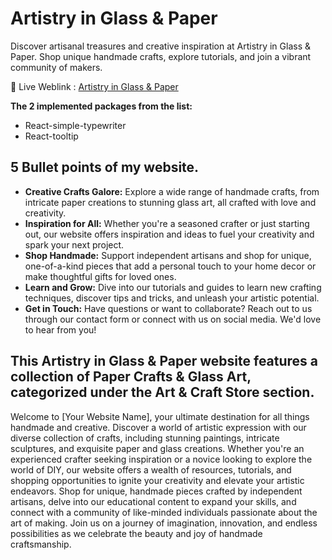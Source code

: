 # Artistry in Glass & Paper

Discover artisanal treasures and creative inspiration at Artistry in Glass & Paper. Shop unique handmade crafts, explore tutorials, and join a vibrant community of makers.

🔗 Live Weblink : [Artistry in Glass & Paper](https://artistry-in-glass-and-paper.web.app/)

**The 2 implemented packages from the list:**

- React-simple-typewriter
- React-tooltip

## 5 Bullet points of my website.

- **Creative Crafts Galore:** Explore a wide range of handmade crafts, from intricate paper creations to stunning glass art, all crafted with love and creativity.
- **Inspiration for All:** Whether you're a seasoned crafter or just starting out, our website offers inspiration and ideas to fuel your creativity and spark your next project.
- **Shop Handmade:** Support independent artisans and shop for unique, one-of-a-kind pieces that add a personal touch to your home decor or make thoughtful gifts for loved ones.
- **Learn and Grow:** Dive into our tutorials and guides to learn new crafting techniques, discover tips and tricks, and unleash your artistic potential.
- **Get in Touch:** Have questions or want to collaborate? Reach out to us through our contact form or connect with us on social media. We'd love to hear from you!

## This Artistry in Glass & Paper website features a collection of Paper Crafts & Glass Art, categorized under the Art & Craft Store section.

Welcome to [Your Website Name], your ultimate destination for all things handmade and creative. Discover a world of artistic expression with our diverse collection of crafts, including stunning paintings, intricate sculptures, and exquisite paper and glass creations. Whether you're an experienced crafter seeking inspiration or a novice looking to explore the world of DIY, our website offers a wealth of resources, tutorials, and shopping opportunities to ignite your creativity and elevate your artistic endeavors. Shop for unique, handmade pieces crafted by independent artisans, delve into our educational content to expand your skills, and connect with a community of like-minded individuals passionate about the art of making. Join us on a journey of imagination, innovation, and endless possibilities as we celebrate the beauty and joy of handmade craftsmanship.
